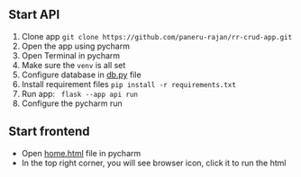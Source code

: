 ## Start API

1. Clone app `git clone https://github.com/paneru-rajan/rr-crud-app.git`
2. Open the app using pycharm
3. Open Terminal in pycharm
4. Make sure the `venv` is all set
5. Configure database in [db.py](db.py) file
6. Install requirement files `pip install -r requirements.txt`
7. Run app: ` flask --app api run`
8. Configure the pycharm run

## Start frontend

* Open [home.html](src/home.html) file in pycharm
* In the top right corner, you will see browser icon, click it to run the html
